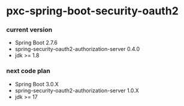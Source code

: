 # pxc-spring-boot-security-oauth2

### current version

- Spring Boot 2.7.6
- spring-security-oauth2-authorization-server 0.4.0
- jdk >= 1.8

### next code plan

- Spring Boot 3.0.X
- spring-security-oauth2-authorization-server 1.0.X
- jdk >= 17

